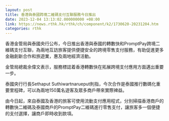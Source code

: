 ```yaml
---
layout: post
title: 香港與泰國跨境二維碼支付互聯服務今日推出
date: 2023-12-04 13:13:02.000000000 +08:00
link: https://news.rthk.hk/rthk/ch/component/k2/1730620-20231204.htm
categories: rthk
---
```


香港金管局與泰國央行公布，今日推出香港與泰國的轉數快和PromptPay跨境二維碼支付互聯，為兩地互訪旅客提供便捷安全的跨境零售支付服務，有助促進更多金融創新合作和旅遊業，惠及兩地經濟活動。

金管局總裁余偉文表示，服務標誌着香港轉數快在拓展跨境支付應用方面邁出重要一步。

泰國央行行長Sethaput Suthiwartnarueput則指，今次合作是泰國推行數碼化重要里程碑，可以為兩地150萬名遊客及眾多商戶帶來實際裨益。

由今日起，來自泰國及香港的旅客可使用流動支付應用程式，分別掃描香港商戶的轉數快二維碼及泰國商戶的PromptPay二維碼進行零售支付，讓旅客多一個便捷的支付選擇，讓商戶即時收到款項。

